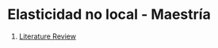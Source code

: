 # Elasticidad no local - Maestría

1. [Literature Review](https://zibramax.github.io/masters-slides/review)
